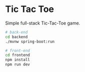 # Tic Tac Toe

Simple full-stack Tic-Tac-Toe game.

```bash
# back-end
cd backend
./mvnw spring-boot:run

# front-end
cd frontend
npm install
npm run dev
```
